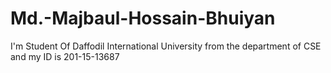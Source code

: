 # Md.-Majbaul-Hossain-Bhuiyan
I'm  Student Of Daffodil International University from the department of CSE and my ID is 201-15-13687 
